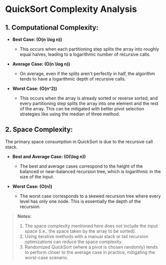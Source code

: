 # QuickSort Complexity Analysis

## 1. Computational Complexity:

- **Best Case: \(O(n \log n)\)**
  - This occurs when each partitioning step splits the array into roughly equal halves, leading to a logarithmic number of recursive calls.

- **Average Case: \(O(n \log n)\)**
  - On average, even if the splits aren't perfectly in half, the algorithm tends to have a logarithmic depth of recursive calls.

- **Worst Case: \(O(n^2)\)**
  - This occurs when the array is already sorted or reverse sorted, and every partitioning step splits the array into one element and the rest of the array. This can be mitigated with better pivot selection strategies like using the median of three method.

## 2. Space Complexity:

The primary space consumption in QuickSort is due to the recursive call stack.

- **Best and Average Case: \(O(\log n)\)**
  - The best and average cases correspond to the height of the balanced or near-balanced recursion tree, which is logarithmic in the size of the input.

- **Worst Case: \(O(n)\)**
  - The worst case corresponds to a skewed recursion tree where every level has only one node. This is essentially the depth of the recursion.

> **Notes:**
> 1. The space complexity mentioned here does not include the input space (i.e., the space taken by the array to be sorted).
> 2. Using iterative methods with a manual stack or tail recursion optimizations can reduce the space complexity.
> 3. Randomized QuickSort (where a pivot is chosen randomly) tends to perform closer to the average case in practice, mitigating the worst-case scenario.